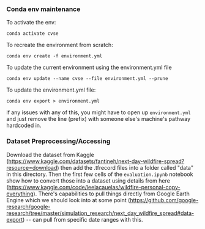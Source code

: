 ### Conda env maintenance

To activate the env:

```
conda activate cvse
```

To recreate the environment from scratch:

```
conda env create -f environment.yml
```

To update the current environment using the environment.yml file

```
conda env update --name cvse --file environment.yml --prune
```


To update the environment.yml file:

```
conda env export > environment.yml
```

if any issues with any of this, you might have to open up ```environment.yml``` and just remove the line (prefix) with someone else's machine's pathway hardcoded in. 

### Dataset Preprocessing/Accessing

Download the dataset from Kaggle (https://www.kaggle.com/datasets/fantineh/next-day-wildfire-spread?resource=download) then add the .tfrecord files into a folder called "data" in this directory. Then the first few cells of the ```evaluation.ipynb``` notebook show how to convert those into a dataset using details from here (https://www.kaggle.com/code/leelacauelas/wildfire-personal-copy-everything). There's capabilities to pull things directly from Google Earth Engine which we should look into at some point (https://github.com/google-research/google-research/tree/master/simulation_research/next_day_wildfire_spread#data-export) -- can pull from specific date ranges with this. 
